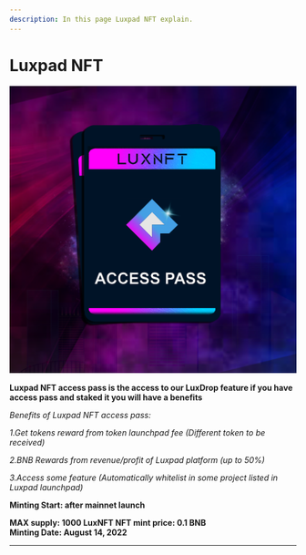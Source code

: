 ```yaml
---
description: In this page Luxpad NFT explain.
---
```


# Luxpad NFT

![LuxNFT](<.gitbook/assets/NFT PASS with BG.png>)

**Luxpad NFT access pass is the access to our LuxDrop feature if you have access pass and staked it you will have a benefits**

_Benefits of Luxpad NFT access pass:_

_1.Get tokens reward from token launchpad fee (Different token to be received)_&#x20;

_2.BNB Rewards from revenue/profit of Luxpad platform (up to 50%)_&#x20;

_3.Access some feature (Automatically whitelist in some project listed in Luxpad launchpad)_

**Minting Start: after mainnet launch**

**MAX supply: 1000 LuxNFT NFT mint price: 0.1 BNB**\
**Minting Date: August 14, 2022**

****
